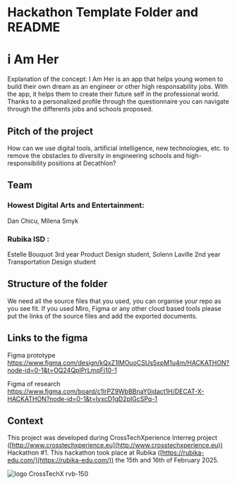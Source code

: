 # Hackathon Template Folder and README

# i Am Her
Explanation of the concept:
I Am Her is an app that helps young women to build their own dream as an engineer or other high responsability jobs. With the app, it helps them to create their future self in the professional world. Thanks to a personalized profile through the questionnaire you can navigate through the differents jobs and schools proposed.

## Pitch of the project
How can we use digital tools, artificial intelligence, new technologies, etc. to remove the obstacles to diversity in engineering schools and high-responsibility positions at Decathlon?

## Team

### Howest Digital Arts and Entertainment:
Dan Chicu,
Milena Smyk
### Rubika ISD :
Estelle Bouquot 3rd year Product Design student,
Solenn Laville 2nd year Transportation Design student

## Structure of the folder

We need all the source files that you used, you can organise your repo as you see fit.
If you used Miro, Figma or any other cloud based tools please put the links of the source files and add the exported documents.

## Links to the figma
Figma prototype
https://www.figma.com/design/kQxZ1lMOuoCSUs5xpM1u4m/HACKATHON?node-id=0-1&t=OQ24QpIPrLmqFj10-1

Figma of research
https://www.figma.com/board/c1lrPZ9WbBBnaY0jdact1H/DECAT-X-HACKATHON?node-id=0-1&t=IyxcD1gD2pIGcSPq-1

## Context

This project was developed during CrossTechXperience Interreg project ([http://www.crosstechxperience.eu](http://www.crosstechxperience.eu)) Hackathon #1.
This hackathon took place at Rubika ([https://rubika-edu.com/](https://rubika-edu.com/)) the 15th and 16th of February 2025.

![logo CrossTechX rvb-150](https://github.com/user-attachments/assets/b2c622b3-c234-462a-a646-c7f3380c91bd)
